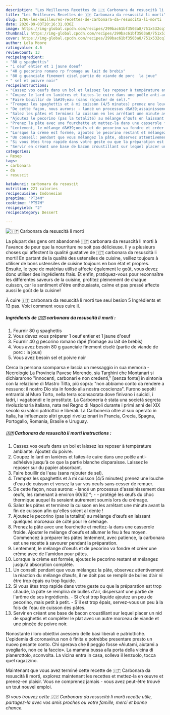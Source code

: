 ```yaml
---
description: "Les Meilleures Recettes de 🇮🇹 Carbonara da resuscità li morti"
title: "Les Meilleures Recettes de 🇮🇹 Carbonara da resuscità li morti"
slug: 1766-les-meilleures-recettes-de-carbonara-da-resuscita-li-morti
date: 2020-09-03T20:16:31.036Z
image: https://img-global.cpcdn.com/recipes/299bac61bf3503a8/751x532cq70/🇮🇹-carbonara-da-resuscita-li-morti-photo-principale-de-la-recette.jpg
thumbnail: https://img-global.cpcdn.com/recipes/299bac61bf3503a8/751x532cq70/🇮🇹-carbonara-da-resuscita-li-morti-photo-principale-de-la-recette.jpg
cover: https://img-global.cpcdn.com/recipes/299bac61bf3503a8/751x532cq70/🇮🇹-carbonara-da-resuscita-li-morti-photo-principale-de-la-recette.jpg
author: Lola Moore
ratingvalue: 4.6
reviewcount: 13
recipeingredient:
- "80 g spaghettis"
- "1 oeuf entier et 1 jaune doeuf"
- "40 g pecorino romano rp fromage au lait de brebis"
- "80 g guanciale finement cisel partie de viande de porc  la joue"
- " sel et poivre noir"
recipeinstructions:
- "Cassez vos oeufs dans un bol et laissez les reposer à température ambiante. Ajoutez du poivre."
- "Coupez le lard en lanières et faites-le cuire dans une poêle anti-adhésive jusqu&#39;à ce que la partie blanche disparaisse. Laissez le reposer sur du papier absorbant."
- "Faire bouillir de l&#39;eau (sans rajouter de sel)."
- "Trempez les spaghettis et à mi cuisson (4/5 minutes) prenez une louche d&#39;eau de cuisson et versez la sur vos oeufs sans cesser de remuer."
- "De cette façon, nous aurons: - lancé un processus d&#39;assainissement des œufs, les ramenant à environ 60/62 °;  - protégé les œufs du choc thermique auquel ils seraient autrement soumis lors du crémage."
- "Salez les pâtes et terminez la cuisson en les arrêtant une minute avant la fin de cuisson afin qu&#39;elles soient al dente !"
- "Ajoutez le pecorino (pas la totalité) au mélange d’œufs en laissant quelques morceaux de côté pour le crémage."
- "Prenez la pâte avec une fourchette et mettez-la dans une casserole froide. Ajouter le mélange d&#39;oeufs et allumer le feu à feu moyen. Commencez à préparer les pâtes lentement, avec patience, la carbonara est une recette à savourer pendant la préparation."
- "Lentement, le mélange d&#39;oeufs et de pecorino va fondre et créer une crème avec de l&#39;amidon pour pâtes."
- "Lorsque la crème est formée, ajoutez le pecorino restant et mélangez jusqu&#39;à absorption complète."
- "Un conseil: pendant que vous mélangez la pâte, observez attentivement la réaction du mélange d’œufs, il ne doit pas se remplir de bulles d’air ni être trop épais ou trop liquide."
- "Si vous êtes trop rapide dans votre geste ou que la préparation est trop chaude, la pâte se remplira de bulles d&#39;air, dispersant une partie de l&#39;arôme de ses ingrédients.  Si c&#39;est trop liquide ajoutez un peu de pecorino, mais petit à petit. S&#39;il est trop épais, servez-vous un peu à la fois de l&#39;eau de cuisson des pâtes."
- "Servir en créant une base de bacon croustillant sur lequel placer un nid de spaghettis et compléter le plat avec un autre morceau de viande et une pincée de poivre noir."
categories:
- Resep
tags:
- carbonara
- da
- resuscit

katakunci: carbonara da resuscit 
nutrition: 221 calories
recipecuisine: Indonesian
preptime: "PT34M"
cooktime: "PT57M"
recipeyield: "2"
recipecategory: Dessert

---
```



![🇮🇹 Carbonara da resuscità li morti](https://img-global.cpcdn.com/recipes/299bac61bf3503a8/751x532cq70/🇮🇹-carbonara-da-resuscita-li-morti-photo-principale-de-la-recette.jpg)

La plupart des gens ont abandonné 🇮🇹 carbonara da resuscità li morti à l'avance de peur que la nourriture ne soit pas délicieuse. Il y a plusieurs choses qui affectent la qualité gustative de 🇮🇹 carbonara da resuscità li morti! En partant de la qualité des ustensiles de cuisine, veillez toujours à utiliser de bons ustensiles de cuisine toujours en bon état et propres. Ensuite, le type de matériau utilisé affecte également le goût, vous devez donc utiliser des ingrédients frais. Et enfin, pratiquez-vous pour reconnaître les différentes saveurs de la cuisine, profitez pleinement de chaque cuisson, car le sentiment d'être enthousiaste, calme et pas pressé affecte aussi le goût de la cuisine!

<!--inarticleads1-->

À cuire 🇮🇹 carbonara da resuscità li morti tue seul besion 5 Ingrédients et 13 pas. Voici comment vous cuire il.

##### Ingrédients de 🇮🇹 carbonara da resuscità li morti :

1. Fournir 80 g spaghettis
1. Vous devez vous préparer 1 oeuf entier et 1 jaune d&#39;oeuf
1. Fournir 40 g pecorino romano râpé (fromage au lait de brebis)
1. Vous avez besoin 80 g guanciale finement ciselé (partie de viande de porc : la joue)
1. Vous avez besoin  sel et poivre noir


Cerca la persona scomparsa e lascia un messaggio in sua memoria - Necrologie La Provincia Pavese Morendo, sia Targhini che Montanari si dichiararono &#34;innocenti, carbonari e non credenti,&#34; [senza fonte] in sintonia con la relazione di Mastro Titta, più sopra: &#34;non abbiamo conto da rendere a nessuno: il nostro Dio sta in fondo alla nostra coscienza&#34;. Furono sepolti entrambi al Muro Torto, nella terra sconsacrata dove finivano i suicidi, i ladri, i vagabondi e le prostitute. La Carboneria è stata una società segreta rivoluzionaria italiana, nata nel Regno di Napoli durante i primi anni del XIX secolo su valori patriottici e liberali. La Carboneria oltre al suo operato in Italia, ha influenzato altri gruppi rivoluzionari in Francia, Grecia, Spagna, Portogallo, Romania, Brasile e Uruguay. 

<!--inarticleads2-->

##### 🇮🇹 Carbonara da resuscità li morti instructions :

1. Cassez vos oeufs dans un bol et laissez les reposer à température ambiante. Ajoutez du poivre.
1. Coupez le lard en lanières et faites-le cuire dans une poêle anti-adhésive jusqu&#39;à ce que la partie blanche disparaisse. Laissez le reposer sur du papier absorbant.
1. Faire bouillir de l&#39;eau (sans rajouter de sel).
1. Trempez les spaghettis et à mi cuisson (4/5 minutes) prenez une louche d&#39;eau de cuisson et versez la sur vos oeufs sans cesser de remuer.
1. De cette façon, nous aurons: - lancé un processus d&#39;assainissement des œufs, les ramenant à environ 60/62 °;  - - protégé les œufs du choc thermique auquel ils seraient autrement soumis lors du crémage.
1. Salez les pâtes et terminez la cuisson en les arrêtant une minute avant la fin de cuisson afin qu&#39;elles soient al dente !
1. Ajoutez le pecorino (pas la totalité) au mélange d’œufs en laissant quelques morceaux de côté pour le crémage.
1. Prenez la pâte avec une fourchette et mettez-la dans une casserole froide. Ajouter le mélange d&#39;oeufs et allumer le feu à feu moyen. Commencez à préparer les pâtes lentement, avec patience, la carbonara est une recette à savourer pendant la préparation.
1. Lentement, le mélange d&#39;oeufs et de pecorino va fondre et créer une crème avec de l&#39;amidon pour pâtes.
1. Lorsque la crème est formée, ajoutez le pecorino restant et mélangez jusqu&#39;à absorption complète.
1. Un conseil: pendant que vous mélangez la pâte, observez attentivement la réaction du mélange d’œufs, il ne doit pas se remplir de bulles d’air ni être trop épais ou trop liquide.
1. Si vous êtes trop rapide dans votre geste ou que la préparation est trop chaude, la pâte se remplira de bulles d&#39;air, dispersant une partie de l&#39;arôme de ses ingrédients.  - Si c&#39;est trop liquide ajoutez un peu de pecorino, mais petit à petit. - S&#39;il est trop épais, servez-vous un peu à la fois de l&#39;eau de cuisson des pâtes.
1. Servir en créant une base de bacon croustillant sur lequel placer un nid de spaghettis et compléter le plat avec un autre morceau de viande et une pincée de poivre noir.


Nonostante i loro obiettivi avessero delle basi liberali e patriottiche. L&#39;epidemia di coronavirus non è finita e potrebbe presentare presto un nuovo pesante conto. Chi sperava che il peggio fosse «Aiutami, aiutami a svegliarlo, non ce la faccio». La mamma bussa alla porta della vicina di pianerottolo, sconvolta. La vicina entra in casa, solleva il lenzuolo, tocca quel ragazzino. 

<!--inarticleads1-->

<p>
Maintenant que vous avez terminé cette recette de 🇮🇹 Carbonara da resuscità li morti, explorez maintenant les recettes et mettez-la en œuvre et prenez-en plaisir. Vous ne comprenez jamais - vous avez peut-être trouvé un tout nouvel emploi.
</p>

<p>
<i>Si vous trouvez cette 🇮🇹 Carbonara da resuscità li morti recette utile, partagez-la avec vos amis proches ou votre famille, merci et bonne chance.</i>
</p>
